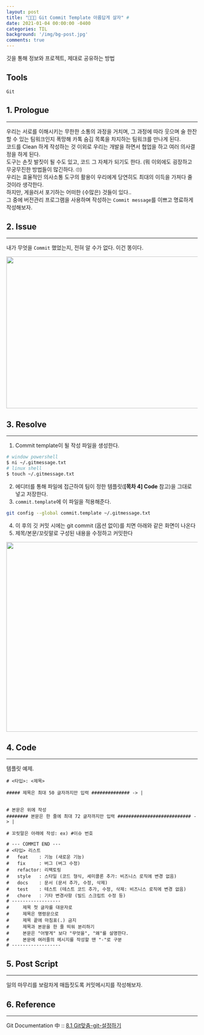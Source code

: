 ```yaml
---
layout: post
title: "👨🏻‍💻 Git Commit Template 아름답게 살자" # 
date: 2021-01-04 00:00:00 -0400
categories: TIL
background: '/img/bg-post.jpg'
comments: true
---
```

깃을 통해 정보와 프로젝트, 제대로 공유하는 방법

## Tools
`Git`


## 1. Prologue
---
우리는 서로를 이해시키는 무한한 소통의 과정을 거치며, 그 과정에 따라 웃으며 술 한잔 할 수 있는 팀워크인지 폭망해 카톡 숨김 목록을 차지하는 팀워크를 만나게 된다.  
코드를 Clean 하게 작성하는 것 이외로 우리는 개발을 하면서 협업을 하고 여러 의사결정을 하게 된다.    
도구는 손짓 발짓이 될 수도 있고, 코드 그 자체가 되기도 한다. (뭐 이외에도 굉장하고 무궁무진한 방법들이 많긴하다. 🙄)  
우리는 효율적인 의사소통 도구의 활용이 우리에게 당연히도 최대의 이득을 가져다 줄 것이라 생각한다.  
하지만, 게을러서 포기하는 어떠한 (수많은) 것들이 있다..  
그 중에 버전관리 프로그램을 사용하며 작성하는 `Commit message`를 이쁘고 명료하게 작성해보자.

## 2. Issue
---
내가 무엇을 `Commit` 했었는지, 전혀 알 수가 없다. 이건 똥이다.
<p align="center"><img src="https://user-images.githubusercontent.com/26760693/103532788-363b8800-4ecf-11eb-8429-f39a62c129e8.png" width="700" height="400"></p>  

## 3. Resolve
---

1. Commit template이 될 작성 파일을 생성한다.
```bash
# window powershell
$ ni ~/.gitmessage.txt
# linux shell
$ touch ~/.gitmessage.txt
```
2. 에디터를 통해 파일에 접근하여 팀이 정한 템플릿(**[목차 4] Code** 참고)을 그대로 넣고 저장한다.  
3. `commit.template`에 이 파일을 적용해준다.
```bash
git config --global commit.template ~/.gitmessage.txt
```
4. 이 후의 깃 커밋 시에는 git commit (옵션 없이)를 치면 아래와 같은 화면이 나온다  
5. 제목/본문/꼬릿말로 구성된 내용을 수정하고 커밋한다
<p align='center'><img src="https://user-images.githubusercontent.com/26760693/103534155-b531c000-4ed1-11eb-8d29-1e2c0df910e0.png" width="700" height="500"></p>  


 
## 4. Code 
---
템플릿 예제.
```shell
# <타입>: <제목>

##### 제목은 최대 50 글자까지만 입력 ############## -> |


# 본문은 위에 작성
######## 본문은 한 줄에 최대 72 글자까지만 입력 ########################### -> |

# 꼬릿말은 아래에 작성: ex) #이슈 번호

# --- COMMIT END ---
# <타입> 리스트
#   feat    : 기능 (새로운 기능)
#   fix     : 버그 (버그 수정)
#   refactor: 리팩토링
#   style   : 스타일 (코드 형식, 세미콜론 추가: 비즈니스 로직에 변경 없음)
#   docs    : 문서 (문서 추가, 수정, 삭제)
#   test    : 테스트 (테스트 코드 추가, 수정, 삭제: 비즈니스 로직에 변경 없음)
#   chore   : 기타 변경사항 (빌드 스크립트 수정 등)
# ------------------
#     제목 첫 글자를 대문자로
#     제목은 명령문으로
#     제목 끝에 마침표(.) 금지
#     제목과 본문을 한 줄 띄워 분리하기
#     본문은 "어떻게" 보다 "무엇을", "왜"를 설명한다.
#     본문에 여러줄의 메시지를 작성할 땐 "-"로 구분
# ------------------
```  
## 5. Post Script
---
일의 마무리를 보람차게 매듭짓도록 커밋메시지를 작성해보자.
## 6. Reference
---
Git Documentation 中 :: [8.1 Git맞춤-git-설정하기](!https://git-scm.com/book/ko/v2/Git%EB%A7%9E%EC%B6%A4-Git-%EC%84%A4%EC%A0%95%ED%95%98%EA%B8%B0)